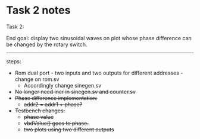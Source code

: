 # Task 2 notes

Task 2:

End goal: display two sinusoidal waves on plot whose phase difference can be 
changed by the rotary switch.

---

steps:

- Rom dual port - two inputs and two outputs for different addresses - change on rom.sv
    - Accordingly change sinegen.sv
- ~~No longer need incr in sinegen.sv and counter.sv~~
- ~~Phase difference implementation:~~
    - ~~addr2 = addr1 + phase?~~
- ~~Testbench changes:~~
    - ~~phase value~~
    - ~~vbdValue() goes to phase.~~
    - ~~two plots using two different outputs~~
